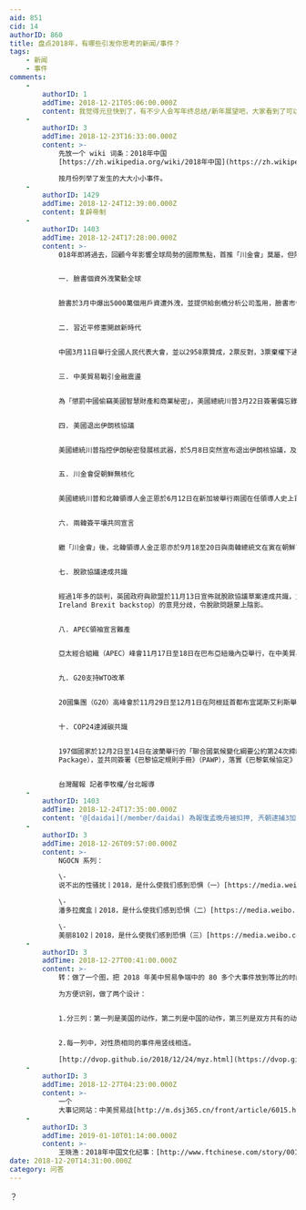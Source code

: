 ```yaml
---
aid: 851
cid: 14
authorID: 860
title: 盘点2018年，有哪些引发你思考的新闻/事件？
tags:
    - 新闻
    - 事件
comments:
    -
        authorID: 1
        addTime: 2018-12-21T05:06:00.000Z
        content: 我觉得元旦快到了，有不少人会写年终总结/新年展望吧，大家看到了可以贴一些网址过来欣赏一下。当然自己写也是极好的。
    -
        authorID: 3
        addTime: 2018-12-23T16:33:00.000Z
        content: >-
            先放一个 wiki 词条：2018年中国
            [https://zh.wikipedia.org/wiki/2018年中国](https://zh.wikipedia.org/wiki/2018年中国)  

            按月份列举了发生的大大小小事件。
    -
        authorID: 1429
        addTime: 2018-12-24T12:39:00.000Z
        content: 复辟帝制
    -
        authorID: 1403
        addTime: 2018-12-24T17:28:00.000Z
        content: >-
            018年即將過去，回顧今年影響全球局勢的國際焦點，首推「川金會」莫屬，但除此之外，國際間仍有許多牽動全球人心的大事，例如：中美貿易戰、臉書個資外洩、兩韓簽平壤共同宣言、英國脫歐協議達共識、美國退出伊朗核協議等。那些事件讓你印象最為深刻？以下將盤點2018年10個影響全球局勢的國際事件。


            一. 臉書個資外洩驚動全球


            臉書於3月中爆出5000萬個用戶資遭外洩，並提供給劍橋分析公司濫用，臉書市值蒸發數百億美元，更引發信任危機，用戶紛紛加入「刪帳號潮」，4月12日臉書執行長佐克伯出席美國國會聯合聽證會接受質詢，惟至今臉書仍頻頻傳出個資外洩醜聞。


            二. 習近平修憲開啟新時代


            中國3月11日舉行全國人民代表大會，並以2958票贊成，2票反對，3票棄權下通過修正憲法內容，包括刪除國家主席和副主席任期限制、以及把「習近平新時代中國特色社會主義思想」寫入黨章，使國家主席習近平成為繼毛澤東思想、鄧小平理論之後第三個以領導人的名字命名的中共指導思想。


            三. 中美貿易戰引金融震盪


            為「懲罰中國偷竊美國智慧財產和商業秘密」，美國總統川普3月22日簽署備忘錄指示，將對從中國進口的商品增收關稅，7月6日，美國正式對來自中國價值340億美元的商品加徵25%關稅，中美貿易戰正式開始。


            四. 美國退出伊朗核協議


            美國總統川普指控伊朗秘密發展核武器，於5月8日突然宣布退出伊朗核協議，及至8月7日，美國政府正式恢復對伊朗的制裁，包括禁止伊朗購買美元、黃金、貴金屬、煤炭、石油、金融、運輸等貿易往來，嚴重影響伊朗經濟，引發全球原油與金融市場關注。


            五. 川金會促朝鮮無核化


            美國總統川普和北韓領導人金正恩於6月12日在新加坡舉行兩國在任領導人史上首次高峰會（也被稱「川金會」），會議上雙方簽署四點宣言，其中包括北韓承諾致力朝鮮半島全面的非核化。


            六. 兩韓簽平壤共同宣言


            繼「川金會」後，北韓領導人金正恩亦於9月18至20日與南韓總統文在寅在朝鮮首都平壤舉行首腦會談，並於會議上歷史性簽訂《平壤共同宣言》，結束長達半個世紀的軍事敵對關係，兩韓關係取得突破進展，令全球訝異。


            七. 脫歐協議達成共識


            經過1年多的談判，英國政府與歐盟於11月13日宣佈就脫歐協議草案達成共識，並制定出一份長達585頁的草案，但由於協議草案需交由英國國會表決通過後，加上國會就「北愛備案措施」（Northern
            Ireland Brexit backstop）的意見分歧，令脫歐問題蒙上陰影。


            八. APEC領袖宣言難產


            亞太經合組織（APEC）峰會11月17日至18日在巴布亞紐幾內亞舉行，在中美貿易戰的陰霾下，最終21國與會領袖因對貿易議題的分歧無法達成共識，創下該峰會自1993年召開以來，首次不能發表聯合宣言的結論。


            九. G20支持WTO改革


            20國集團（G20）高峰會於11月29日至12月1日在阿根廷首都布宜諾斯艾利斯舉行。G20會員國於會後發表公報，同意改革世界貿易組織（WTO），亦提及多邊關係對全球貿易體系的重要性。


            十. COP24達減碳共識


            197個國家於12月2日至14日在波蘭舉行的「聯合國氣候變化綱要公約第24次締約方會議」（COP24）中，同意制定「卡托維茲文件」（Katowice
            Package），並共同簽署《巴黎協定規則手冊》（PAWP），落實《巴黎氣候協定》的全球性執行指導原則與各國具體減碳之方法。


            台灣醒報 記者李牧權╱台北報導
    -
        authorID: 1403
        addTime: 2018-12-24T17:35:00.000Z
        content: '@[daidai](/member/daidai) 為報復孟晚舟被扣押, 兲朝逮捕3加拿大人, 沒有記錄?'
    -
        authorID: 3
        addTime: 2018-12-26T09:57:00.000Z
        content: >-
            NGOCN 系列：  

            \-
            说不出的性骚扰丨2018，是什么使我们感到恐惧（一）[https://media.weibo.cn/article?id=2309404321190750642486](https://media.weibo.cn/article?id=2309404321190750642486)  

            \-
            潘多拉魔盒丨2018，是什么使我们感到恐惧（二）[https://media.weibo.cn/article?id=2309404321251148608496](https://media.weibo.cn/article?id=2309404321251148608496)  

            \-
            美丽8102丨2018，是什么使我们感到恐惧（三）[https://media.weibo.cn/article?id=2309404321534498982040](https://media.weibo.cn/article?id=2309404321534498982040)
    -
        authorID: 3
        addTime: 2018-12-27T00:41:00.000Z
        content: >-
            转：做了一个图，把 2018 年美中贸易争端中的 80 多个大事件放到等比的时间轴上。  

            为方便识别，做了两个设计：


            1.分三列：第一列是美国的动作，第二列是中国的动作，第三列是双方共有的动作。


            2.每一列中，对性质相同的事件用竖线相连。  

            [http://dvop.github.io/2018/12/24/myz.html](https://dvop.github.io/2018/12/24/myz.html)
    -
        authorID: 3
        addTime: 2018-12-27T04:23:00.000Z
        content: >-
            一个
            大事记网站：中美贸易战[http://m.dsj365.cn/front/article/6015.html](http://m.dsj365.cn/front/article/6015.html)
    -
        authorID: 3
        addTime: 2019-01-10T01:14:00.000Z
        content: >-
            王晓渔：2018年中国文化纪事：[http://www.ftchinese.com/story/001080990?adchannelID=&full=y](http://www.ftchinese.com/story/001080990?adchannelID=&full=y)
date: 2018-12-20T14:31:00.000Z
category: 问答
---
```


？
